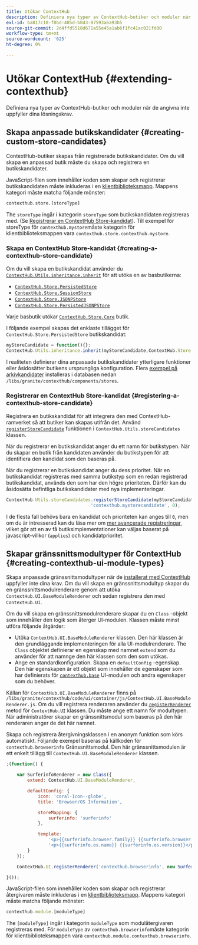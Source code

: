 ```yaml
---
title: Utökar ContextHub
description: Definiera nya typer av ContextHub-butiker och moduler när de angivna lagren inte uppfyller dina lösningskrav
exl-id: ba817c18-f8bd-485d-b043-87593a6a93b5
source-git-commit: 2d4ffd5518d671a55e45a1ab6f1fc41ac021fd80
workflow-type: tm+mt
source-wordcount: '625'
ht-degree: 0%

---
```


# Utökar ContextHub {#extending-contexthub}

Definiera nya typer av ContextHub-butiker och moduler när de angivna inte uppfyller dina lösningskrav.

## Skapa anpassade butikskandidater {#creating-custom-store-candidates}

ContextHub-butiker skapas från registrerade butikskandidater. Om du vill skapa en anpassad butik måste du skapa och registrera en butikskandidater.

JavaScript-filen som innehåller koden som skapar och registrerar butikskandidaten måste inkluderas i en [klientbiblioteksmapp](/help/implementing/developing/introduction/clientlibs.md). Mappens kategori måste matcha följande mönster:

```xml
contexthub.store.[storeType]
```

The `storeType` ingår i kategorin `storeType` som butikskandidaten registreras med. (Se [Registrerar en ContextHub Store-kandidat](#registering-a-contexthub-store-candidate)). Till exempel för storeType för `contexthub.mystore`måste kategorin för klientbiblioteksmappen vara `contexthub.store.contexthub.mystore`.

### Skapa en ContextHub Store-kandidat {#creating-a-contexthub-store-candidate}

Om du vill skapa en butikskandidat använder du [`ContextHub.Utils.inheritance.inherit`](contexthub-api.md#inherit-child-parent) för att utöka en av basbutikerna:

* [`ContextHub.Store.PersistedStore`](contexthub-api.md#contexthub-store-persistedstore)
* [`ContextHub.Store.SessionStore`](contexthub-api.md#contexthub-store-sessionstore)
* [`ContextHub.Store.JSONPStore`](contexthub-api.md#contexthub-store-jsonpstore)
* [`ContextHub.Store.PersistedJSONPStore`](contexthub-api.md#contexthub-store-persistedjsonpstore)

Varje basbutik utökar [`ContextHub.Store.Core`](contexthub-api.md#contexthub-store-core) butik.

I följande exempel skapas det enklaste tillägget för `ContextHub.Store.PersistedStore` butikskandidat:

```javascript
myStoreCandidate = function(){};
ContextHub.Utils.inheritance.inherit(myStoreCandidate,ContextHub.Store.PersistedStore);
```

I realiteten definierar dina anpassade butikskandidater ytterligare funktioner eller åsidosätter butikens ursprungliga konfiguration. Flera [exempel på arkivkandidater](sample-stores.md) installeras i databasen nedan `/libs/granite/contexthub/components/stores`.

### Registrerar en ContextHub Store-kandidat {#registering-a-contexthub-store-candidate}

Registrera en butikskandidat för att integrera den med ContextHub-ramverket så att butiker kan skapas utifrån det. Använd [`registerStoreCandidate`](contexthub-api.md#registerstorecandidate-store-storetype-priority-applies) funktionen i `ContextHub.Utils.storeCandidates` klassen.

När du registrerar en butikskandidat anger du ett namn för butikstypen. När du skapar en butik från kandidaten använder du butikstypen för att identifiera den kandidat som den baseras på.

När du registrerar en butikskandidat anger du dess prioritet. När en butikskandidat registreras med samma butikstyp som en redan registrerad butikskandidat, används den som har den högre prioriteten. Därför kan du åsidosätta befintliga butikskandidater med nya implementeringar.

```javascript
ContextHub.Utils.storeCandidates.registerStoreCandidate(myStoreCandidate,
                                'contexthub.mystorecandidate', 0);
```

I de flesta fall behövs bara en kandidat och prioriteten kan anges till `0`, men om du är intresserad kan du läsa mer om [mer avancerade registreringar,](contexthub-api.md#registerstorecandidate-store-storetype-priority-applies) vilket gör att en av få butiksimplementationer kan väljas baserat på javascript-villkor (`applies`) och kandidatprioritet.

## Skapar gränssnittsmodultyper för ContextHub {#creating-contexthub-ui-module-types}

Skapa anpassade gränssnittsmodultyper när de [installerat med ContextHub](sample-modules.md) uppfyller inte dina krav. Om du vill skapa en gränssnittsmodultyp skapar du en gränssnittsmodulrenderare genom att utöka `ContextHub.UI.BaseModuleRenderer` och sedan registrera den med `ContextHub.UI`.

Om du vill skapa en gränssnittsmodulrenderare skapar du en `Class` -objekt som innehåller den logik som återger UI-modulen. Klassen måste minst utföra följande åtgärder:

* Utöka `ContextHub.UI.BaseModuleRenderer` klassen. Den här klassen är den grundläggande implementeringen för alla UI-modulrenderare. The `Class` objektet definierar en egenskap med namnet `extend` som du använder för att namnge den här klassen som den som utökas.
* Ange en standardkonfiguration. Skapa en `defaultConfig` -egenskap. Den här egenskapen är ett objekt som innehåller de egenskaper som har definierats för [`contexthub.base`](sample-modules.md#contexthub-base-ui-module-type) UI-modulen och andra egenskaper som du behöver.

Källan för `ContextHub.UI.BaseModuleRenderer` finns på `/libs/granite/contexthub/code/ui/container/js/ContextHub.UI.BaseModuleRenderer.js`.  Om du vill registrera renderaren använder du [`registerRenderer`](contexthub-api.md#registerrenderer-moduletype-renderer-dontrender) metod för `ContextHub.UI` klassen. Du måste ange ett namn för modultypen. När administratörer skapar en gränssnittsmodul som baseras på den här renderaren anger de det här namnet.

Skapa och registrera återgivningsklassen i en anonym funktion som körs automatiskt. Följande exempel baseras på källkoden för `contexthub.browserinfo` Gränssnittsmodul. Den här gränssnittsmodulen är ett enkelt tillägg till `ContextHub.UI.BaseModuleRenderer` klassen.

```javascript
;(function() {

    var SurferinfoRenderer = new Class({
        extend: ContextHub.UI.BaseModuleRenderer,

        defaultConfig: {
            icon: 'coral-Icon--globe',
            title: 'Browser/OS Information',

            storeMapping: {
                surferinfo: 'surferinfo'
            },

            template:
                '<p>{{surferinfo.browser.family}} {{surferinfo.browser.version}}</p>' +
                '<p>{{surferinfo.os.name}} {{surferinfo.os.version}}</p>'
        }
    });

    ContextHub.UI.registerRenderer('contexthub.browserinfo', new SurferinfoRenderer());

}());
```

JavaScript-filen som innehåller koden som skapar och registrerar återgivaren måste inkluderas i en [klientbiblioteksmapp](/help/implementing/developing/introduction/clientlibs.md). Mappens kategori måste matcha följande mönster:

```javascript
contexthub.module.[moduleType]
```

The `[moduleType]` ingår i kategorin `moduleType` som modulåtergivaren registreras med. För `moduleType` av `contexthub.browserinfo`måste kategorin för klientbiblioteksmappen vara `contexthub.module.contexthub.browserinfo`.

